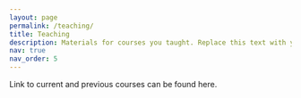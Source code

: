 ```yaml
---
layout: page
permalink: /teaching/
title: Teaching
description: Materials for courses you taught. Replace this text with your description.
nav: true
nav_order: 5
---
```


Link to current and previous courses can be found here.
